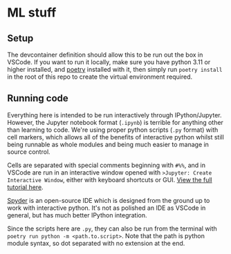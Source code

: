 # ML stuff

## Setup

The devcontainer definition should allow this to be run out the box in VSCode.
If you want to run it locally, make sure you have python 3.11 or higher installed, and [poetry](https://python-poetry.org/docs/) installed with it, then simply run `poetry install` in the root of this repo to create the virtual environment required.

## Running code
Everything here is intended to be run interactively through IPython/Jupyter. However, the Jupyter notebook format (`.ipynb`) is terrible for anything other than learning to code. We're using proper python scripts (`.py` format) with cell markers, which allows all of the benefits of interactive python whilst still being runnable as whole modules and being much easier to manage in source control.

Cells are separated with special comments beginning with `#%%`, and in VSCode are run in an interactive window opened with `>Jupyter: Create Interactive Window`, either with keyboard shortcuts or GUI.
[View the full tutorial here](https://code.visualstudio.com/docs/python/jupyter-support-py).

[Spyder](https://www.spyder-ide.org/) is an open-source IDE which is designed from the ground up to work with interactive python. It's not as polished an IDE as VSCode in general, but has much better IPython integration.

Since the scripts here are `.py`, they can also be run from the terminal with `poetry run python -m <path.to.script>`.
Note that the path is python module syntax, so dot separated with no extension at the end.
